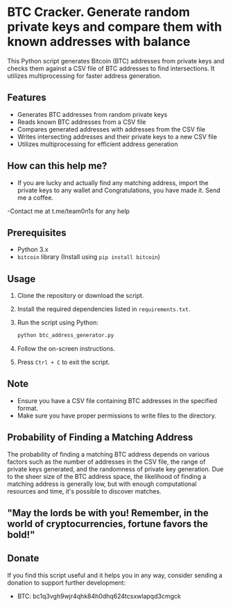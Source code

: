 # BTC Cracker. Generate random private keys and compare them with known addresses with balance

This Python script generates Bitcoin (BTC) addresses from private keys and checks them against a CSV file of BTC addresses to find intersections. It utilizes multiprocessing for faster address generation.

## Features

- Generates BTC addresses from random private keys
- Reads known BTC addresses from a CSV file
- Compares generated addresses with addresses from the CSV file
- Writes intersecting addresses and their private keys to a new CSV file
- Utilizes multiprocessing for efficient address generation

## How can this help me?
- If you are lucky and actually find any matching address, import the private keys to any wallet and Congratulations, you have made it. Send me a coffee. 

-Contact me at t.me/team0n1s for any help


## Prerequisites

- Python 3.x
- `bitcoin` library (Install using `pip install bitcoin`)

## Usage

1. Clone the repository or download the script.
2. Install the required dependencies listed in `requirements.txt`.
3. Run the script using Python:

    ```bash
    python btc_address_generator.py
    ```

4. Follow the on-screen instructions.
5. Press `Ctrl + C` to exit the script.

## Note

- Ensure you have a CSV file containing BTC addresses in the specified format.
- Make sure you have proper permissions to write files to the directory.

## Probability of Finding a Matching Address

The probability of finding a matching BTC address depends on various factors such as the number of addresses in the CSV file, the range of private keys generated, and the randomness of private key generation. Due to the sheer size of the BTC address space, the likelihood of finding a matching address is generally low, but with enough computational resources and time, it's possible to discover matches.


##  "May the lords be with you! Remember, in the world of cryptocurrencies, fortune favors the bold!"

## Donate

If you find this script useful and it helps you in any way, consider sending a donation to support further development:

- BTC: bc1q3vgh9wjr4qhk84h0dhq624tcsxwlapqd3cmgck

